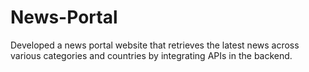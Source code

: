 # News-Portal
Developed a news portal website that retrieves the latest news across various categories and countries by integrating APIs in the backend.
